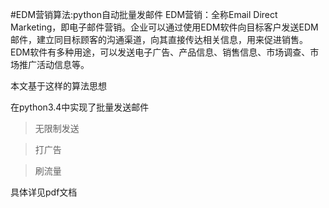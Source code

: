 #EDM营销算法:python自动批量发邮件
EDM营销：全称Email Direct Marketing，即电子邮件营销。企业可以通过使用EDM软件向目标客户发送EDM邮件，建立同目标顾客的沟通渠道，向其直接传达相关信息，用来促进销售。EDM软件有多种用途，可以发送电子广告、产品信息、销售信息、市场调查、市场推广活动信息等。

本文基于这样的算法思想

在python3.4中实现了批量发送邮件

>无限制发送

>打广告

>刷流量

具体详见pdf文档
